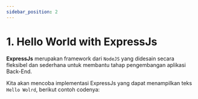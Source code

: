 ```yaml
---
sidebar_position: 2
---
```


# 1. Hello World with ExpressJs

**ExpressJs** merupakan framework dari `NodeJS` yang didesain secara fleksibel dan sederhana untuk membantu tahap pengembangan aplikasi Back-End.

Kita akan mencoba implementasi ExpressJs yang dapat menampilkan teks `Hello Wolrd`, berikut contoh codenya:
